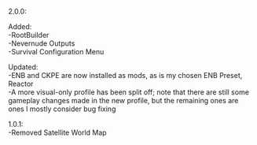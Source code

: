2.0.0:  

Added:  
-RootBuilder  
-Nevernude Outputs  
-Survival Configuration Menu  

Updated:  
-ENB and CKPE are now installed as mods, as is my chosen ENB Preset, Reactor  
-A more visual-only profile has been split off; note that there are still some gameplay changes made in the new profile, but the remaining ones are ones I mostly consider bug fixing  

1.0.1:  
-Removed Satellite World Map
